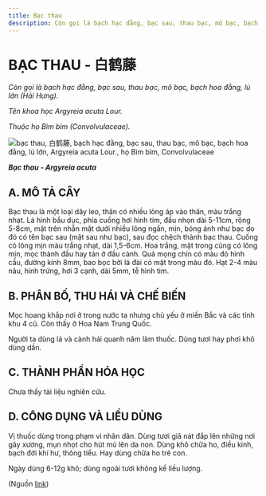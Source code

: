 ```yaml
---
title: Bạc thau
description: Còn gọi là bạch hạc đằng, bạc sau, thau bạc, mô bạc, bạch hoa đằng, lú lớn (Hải Hưng). Tên khoa học Argyreia acuta Lour. Thuộc họ Bìm bìm (Convolvulaceae).
---
```

# BẠC THAU - 白鹤藤

*Còn gọi là bạch hạc đằng, bạc sau, thau bạc, mô bạc, bạch hoa đằng, lú lớn (Hải Hưng).*

*Tên khoa học Argyreia acuta Lour.*

*Thuộc họ Bìm bìm (Convolvulaceae).*

![bạc thau, 白鹤藤, bạch hạc đằng, bạc sau, thau bạc, mô bạc, bạch hoa đằng, lú lớn, Argyreia acuta Lour., họ Bìm bìm, Convolvulaceae](/imgs/do-tat-loi/ctvvtvn/bac-thau.jpg)

***Bạc thau - Argyreia acuta***

## A. MÔ TẢ CÂY

Bạc thau là một loại dây leo, thân có nhiều lông áp vào thân, màu trắng nhạt. Lá hình bầu dục, phía cuống hơi hình tim, đầu nhọn dài 5-11cm, rộng 5-8cm, mặt trên nhẵn mặt dưới nhiều lông ngắn, mịn, bóng ánh như bạc do đó có tên bạc sau (mặt sau như bạc), sau đọc chệch thành bạc thau. Cuống có lông mịn màu trắng nhạt, dài 1,5-6cm. Hoa trắng, mặt trong cũng có lông mịn, mọc thành đầu hay tán ở đầu cành. Quả mọng chín có màu đỏ hình cầu, đường kính 8mm, bao bọc bởi lá đài có mặt trong màu đó. Hạt 2-4 màu nâu, hình trứng, hơi 3 cạnh, dài 5mm, tễ hình tim.

## B. PHÂN BỐ, THU HÁI VÀ CHẾ BIẾN

Mọc hoang khắp nơi ở trong nước ta nhưng chủ yếu ở miền Bắc và các tỉnh khu 4 cũ. Còn thấy ở Hoa Nam Trung Quốc.

Người ta dùng lá và cành hái quanh năm làm thuốc. Dùng tươi hay phơi khô dùng dần.

## C. THÀNH PHẦN HÓA HỌC

Chưa thấy tài liệu nghiên cứu.

## D. CÔNG DỤNG VÀ LIỀU DÙNG

Vị thuốc dùng trong phạm vi nhân dân. Dùng tươi giã nát đắp lên những nơi gãy xương, mụn nhọt cho hút mủ lên da non. Dùng khô chữa ho, điều kinh, bạch đới khí hư, thông tiểu. Hay dùng chữa ho trẻ con.

Ngày dùng 6-12g khô; dùng ngoài tươi không kể liều lượng.

(Nguồn <a href="http://www.thuocvuonnha.com/nhung-cay-thuoc-va-vi-thuoc-viet-nam/ket-qua-tra-cuu/bac-thau" target="_blank">link</a>)
